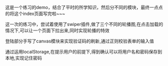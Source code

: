 这是一个练习的demo，结合了平时的所学知识，然后分不同的模块，最终一点点的将这个index页面写完啦~~~

这一次的练习中，尝试着使用了swiper插件,做了三个不同的轮播图,在点击加载的情况下,可以让一个页面下拉出来,同时实现轮播的特效

登陆部分手写了canvas模块来实现验证码的刷新,通过正则校验表单的输入值

通过运用localStorage,在提示用户的前提下,得到确认可以将用户名和密码保存到本地,实现记住密码
